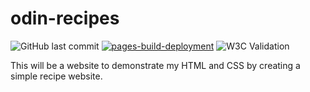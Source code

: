# odin-recipes

![GitHub last commit](https://img.shields.io/github/last-commit/BrendanFre/odin-recipes)
[![pages-build-deployment](https://github.com/BrendanFre/odin-recipes/actions/workflows/pages/pages-build-deployment/badge.svg)](https://github.com/BrendanFre/odin-recipes/actions/workflows/pages/pages-build-deployment)
![W3C Validation](https://img.shields.io/w3c-validation/html?targetUrl=https%3A%2F%2Fbrendanfre.github.io%2Fodin-recipes%2F&label=W3C%20html)



This will be a website to demonstrate my HTML and CSS by creating a simple recipe website.

